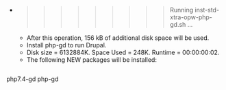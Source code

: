 * >>>>>>>>> Running inst-std-xtra-opw-php-gd.sh ...
  * After this operation, 156 kB of additional disk space will be used.
  * Install php-gd to run Drupal.
  * Disk size = 6132884K. Space Used = 248K. Runtime = 00:00:00:02.
  * The following NEW packages will be installed:
  ```bash
php7.4-gd php-gd
  ```
